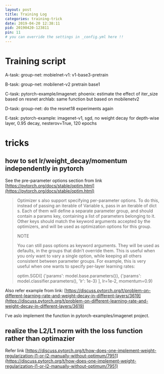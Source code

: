 ```yaml
---
layout: post
title: Training Log
categories: training-trick
date: 2019-04-20 12:38:11
pid: 20190420-123811
pin: 11
# you can override the settings in _config.yml here !!
---
```


# Training script

A-task:
  group-net:
  mobielnet-v1: v1-base3-pretrain
  
B-task:
  group-net:
    mobilenet-v2 pretrain base1
    
C-task: 
  pytorch-example/imagenet:
  phoenix: estimate the effect of iter_size based on resnet
  archlab: same function but based on mobilenetv2

D-task:
  group-net:
    do the resnet18 experiments again

E-task:
  pytorch-example:
    imagenet-v1, sgd, no weight decay for depth-wise layer, 0.95 decay, nesterov=True, 120 epochs

# tricks
## how to set lr/weight_decay/momentum independently in pytorch
See the pre-parameter options section from link [https://pytorch.org/docs/stable/optim.html](https://pytorch.org/docs/stable/optim.html)

> Optimizer s also support specifying per-parameter options. To do this, instead of passing an iterable of Variable s, pass in an iterable of dict s. Each of them will define a separate parameter group, and should contain a params key, containing a list of parameters belonging to it. Other keys should match the keyword arguments accepted by the optimizers, and will be used as optimization options for this group.
> 
> NOTE
> 
> You can still pass options as keyword arguments. They will be used as defaults, in the groups that didn’t override them. This is useful when you only want to vary a single option, while keeping all others consistent between parameter groups. For example, this is very useful when one wants to specify per-layer learning rates:
> 
> optim.SGD([ {'params': model.base.parameters()},
>             {'params': model.classifier.parameters(), 'lr': 1e-3}
>           ],
>           lr=1e-2, momentum=0.9)

Also refer example from link: [https://discuss.pytorch.org/t/problem-on-different-learning-rate-and-weight-decay-in-different-layers/3619](https://discuss.pytorch.org/t/problem-on-different-learning-rate-and-weight-decay-in-different-layers/3619)

I've aslo implement the function in pytorch-examples/imagenet project.

## realize the L2/L1 norm with the loss function rather than optimazier
Refer link [https://discuss.pytorch.org/t/how-does-one-implement-weight-regularization-l1-or-l2-manually-without-optimum/7951](https://discuss.pytorch.org/t/how-does-one-implement-weight-regularization-l1-or-l2-manually-without-optimum/7951)

